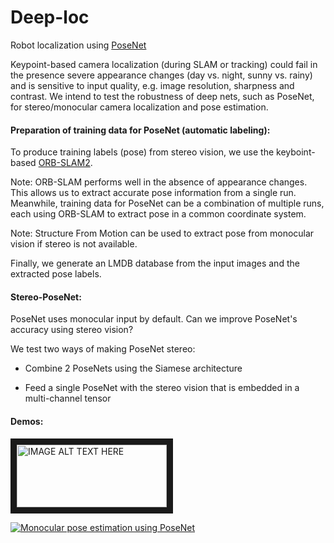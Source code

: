 # Deep-loc

Robot localization using [PoseNet](https://github.com/alexgkendall/caffe-posenet)

Keypoint-based camera localization (during SLAM or tracking) could fail in the presence severe appearance changes (day vs. night, sunny vs. rainy) and is sensitive to input quality, e.g. image resolution, sharpness and contrast. We intend to test the robustness of deep nets, such as PoseNet, for stereo/monocular camera localization and pose estimation.

#### Preparation of training data for PoseNet (automatic labeling):

To produce training labels (pose) from stereo vision, we use the keyboint-based [ORB-SLAM2](https://github.com/raulmur/ORB_SLAM2). 

Note: ORB-SLAM performs well in the absence of appearance changes. This allows us to extract accurate pose information from a single run. Meanwhile, training data for PoseNet can be a combination of multiple runs, each using ORB-SLAM to extract pose in a common coordinate system. 

Note: Structure From Motion can be used to extract pose from monocular vision if stereo is not available. 

Finally, we generate an LMDB database from the input images and the extracted pose labels.

#### Stereo-PoseNet:

PoseNet uses monocular input by default. Can we improve PoseNet's accuracy using stereo vision? 

We test two ways of making PoseNet stereo: 

 - Combine 2 PoseNets using the Siamese architecture
 
 - Feed a single PoseNet with the stereo vision that is embedded in a multi-channel tensor
 
#### Demos:

<a href="https://www.youtube.com/watch?v=oWsb1U0OkW8&feature=youtu.be" target="_blank"><img src="https://img.youtube.com/vi/oWsb1U0OkW8/0.jpg" alt="IMAGE ALT TEXT HERE" width="240" height="100" border="10" /></a>

[![Monocular pose estimation using PoseNet](https://img.youtube.com/vi/oWsb1U0OkW8/0.jpg)](https://www.youtube.com/watch?v=oWsb1U0OkW8&feature=youtu.be)
